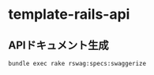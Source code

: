 # template-rails-api

## APIドキュメント生成

```bash
bundle exec rake rswag:specs:swaggerize
```

<!-- TODO: -->